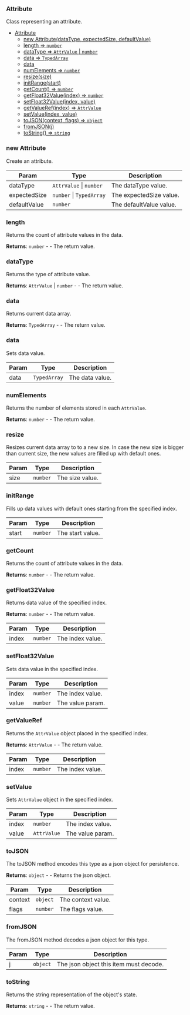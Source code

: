 <a name="Attribute"></a>

### Attribute
Class representing an attribute.



* [Attribute](#Attribute)
    * [new Attribute(dataType, expectedSize, defaultValue)](#new-Attribute)
    * [length ⇒ <code>number</code>](#length)
    * [dataType ⇒ <code>AttrValue</code> \| <code>number</code>](#dataType)
    * [data ⇒ <code>TypedArray</code>](#data)
    * [data](#data)
    * [numElements ⇒ <code>number</code>](#numElements)
    * [resize(size)](#resize)
    * [initRange(start)](#initRange)
    * [getCount() ⇒ <code>number</code>](#getCount)
    * [getFloat32Value(index) ⇒ <code>number</code>](#getFloat32Value)
    * [setFloat32Value(index, value)](#setFloat32Value)
    * [getValueRef(index) ⇒ <code>AttrValue</code>](#getValueRef)
    * [setValue(index, value)](#setValue)
    * [toJSON(context, flags) ⇒ <code>object</code>](#toJSON)
    * [fromJSON(j)](#fromJSON)
    * [toString() ⇒ <code>string</code>](#toString)

<a name="new_Attribute_new"></a>

### new Attribute
Create an attribute.


| Param | Type | Description |
| --- | --- | --- |
| dataType | <code>AttrValue</code> \| <code>number</code> | The dataType value. |
| expectedSize | <code>number</code> \| <code>TypedArray</code> | The expectedSize value. |
| defaultValue | <code>number</code> | The defaultValue value. |

<a name="Attribute+length"></a>

### length 
Returns the count of attribute values in the data.


**Returns**: <code>number</code> - - The return value.  
<a name="Attribute+dataType"></a>

### dataType 
Returns the type of attribute value.


**Returns**: <code>AttrValue</code> \| <code>number</code> - - The return value.  
<a name="Attribute+data"></a>

### data 
Returns current data array.


**Returns**: <code>TypedArray</code> - - The return value.  
<a name="Attribute+data"></a>

### data
Sets data value.



| Param | Type | Description |
| --- | --- | --- |
| data | <code>TypedArray</code> | The data value. |

<a name="Attribute+numElements"></a>

### numElements 
Returns the number of elements stored in each `AttrValue`.


**Returns**: <code>number</code> - - The return value.  
<a name="Attribute+resize"></a>

### resize
Resizes current data array to to a new size.
In case the new size is bigger than current size, the new values are filled up with default ones.



| Param | Type | Description |
| --- | --- | --- |
| size | <code>number</code> | The size value. |

<a name="Attribute+initRange"></a>

### initRange
Fills up data values with default ones starting from the specified index.



| Param | Type | Description |
| --- | --- | --- |
| start | <code>number</code> | The start value. |

<a name="Attribute+getCount"></a>

### getCount
Returns the count of attribute values in the data.


**Returns**: <code>number</code> - - The return value.  
<a name="Attribute+getFloat32Value"></a>

### getFloat32Value
Returns data value of the specified index.


**Returns**: <code>number</code> - - The return value.  

| Param | Type | Description |
| --- | --- | --- |
| index | <code>number</code> | The index value. |

<a name="Attribute+setFloat32Value"></a>

### setFloat32Value
Sets data value in the specified index.



| Param | Type | Description |
| --- | --- | --- |
| index | <code>number</code> | The index value. |
| value | <code>number</code> | The value param. |

<a name="Attribute+getValueRef"></a>

### getValueRef
Returns the `AttrValue` object placed in the specified index.


**Returns**: <code>AttrValue</code> - - The return value.  

| Param | Type | Description |
| --- | --- | --- |
| index | <code>number</code> | The index value. |

<a name="Attribute+setValue"></a>

### setValue
Sets `AttrValue` object in the specified index.



| Param | Type | Description |
| --- | --- | --- |
| index | <code>number</code> | The index value. |
| value | <code>AttrValue</code> | The value param. |

<a name="Attribute+toJSON"></a>

### toJSON
The toJSON method encodes this type as a json object for persistence.


**Returns**: <code>object</code> - - Returns the json object.  

| Param | Type | Description |
| --- | --- | --- |
| context | <code>object</code> | The context value. |
| flags | <code>number</code> | The flags value. |

<a name="Attribute+fromJSON"></a>

### fromJSON
The fromJSON method decodes a json object for this type.



| Param | Type | Description |
| --- | --- | --- |
| j | <code>object</code> | The json object this item must decode. |

<a name="Attribute+toString"></a>

### toString
Returns the string representation of the object's state.


**Returns**: <code>string</code> - - The return value.  
